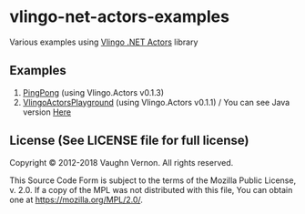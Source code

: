 # vlingo-net-actors-examples
Various examples using [Vlingo .NET Actors](https://github.com/vlingo-net/vlingo-net-actors) library

## Examples
1. [PingPong](https://github.com/vlingo-net/vlingo-net-actors-examples/tree/master/01%20PingPong) (using Vlingo.Actors v0.1.3)
2. [VlingoActorsPlayground](https://github.com/vlingo-net/vlingo-net-actors-examples/tree/master/VlingoActorsPlayground) (using Vlingo.Actors v0.1.1) / You can see Java version [Here](https://github.com/vlingo/vlingo-examples/tree/master/vlingo-actors-playground) 

License (See LICENSE file for full license)
-------------------------------------------
Copyright © 2012-2018 Vaughn Vernon. All rights reserved.

This Source Code Form is subject to the terms of the
Mozilla Public License, v. 2.0. If a copy of the MPL
was not distributed with this file, You can obtain
one at https://mozilla.org/MPL/2.0/.
